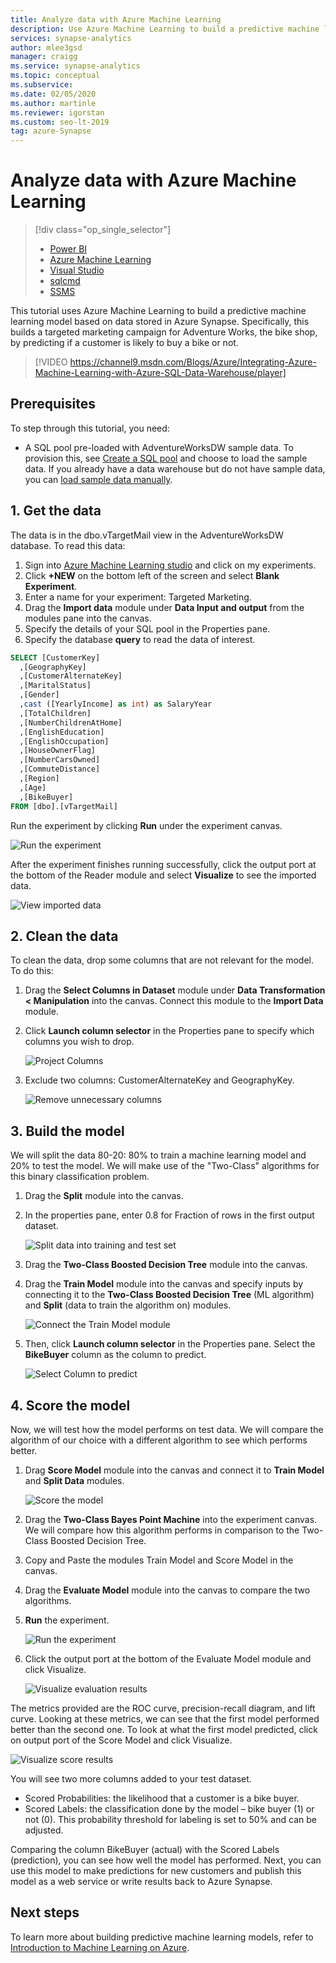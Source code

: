 ```yaml
---
title: Analyze data with Azure Machine Learning 
description: Use Azure Machine Learning to build a predictive machine learning model based on data stored in Azure Synapse.
services: synapse-analytics
author: mlee3gsd 
manager: craigg
ms.service: synapse-analytics
ms.topic: conceptual
ms.subservice: 
ms.date: 02/05/2020
ms.author: martinle
ms.reviewer: igorstan
ms.custom: seo-lt-2019
tag: azure-Synapse
---
```


# Analyze data with Azure Machine Learning
> [!div class="op_single_selector"]
> * [Power BI](sql-data-warehouse-get-started-visualize-with-power-bi.md)
> * [Azure Machine Learning](sql-data-warehouse-get-started-analyze-with-azure-machine-learning.md)
> * [Visual Studio](sql-data-warehouse-query-visual-studio.md)
> * [sqlcmd](../sql/get-started-connect-sqlcmd.md) 
> * [SSMS](sql-data-warehouse-query-ssms.md)
> 
> 

This tutorial uses Azure Machine Learning to build a predictive machine learning model based on data stored in Azure Synapse. Specifically, this builds a targeted marketing campaign for Adventure Works, the bike shop, by predicting if a customer is likely to buy a bike or not.

> [!VIDEO https://channel9.msdn.com/Blogs/Azure/Integrating-Azure-Machine-Learning-with-Azure-SQL-Data-Warehouse/player]
> 
> 

## Prerequisites
To step through this tutorial, you need:

* A SQL pool pre-loaded with AdventureWorksDW sample data. To provision this, see [Create a SQL pool](create-data-warehouse-portal.md) and choose to load the sample data. If you already have a data warehouse but do not have sample data, you can [load sample data manually](load-data-from-azure-blob-storage-using-polybase.md).

## 1. Get the data
The data is in the dbo.vTargetMail view in the AdventureWorksDW database. To read this data:

1. Sign into [Azure Machine Learning studio](https://studio.azureml.net/) and click on my experiments.
2. Click **+NEW** on the bottom left of the screen and select **Blank Experiment**.
3. Enter a name for your experiment: Targeted Marketing.
4. Drag the **Import data** module under **Data Input and output** from the modules pane into the canvas.
5. Specify the details of your SQL pool in the Properties pane.
6. Specify the database **query** to read the data of interest.

```sql
SELECT [CustomerKey]
  ,[GeographyKey]
  ,[CustomerAlternateKey]
  ,[MaritalStatus]
  ,[Gender]
  ,cast ([YearlyIncome] as int) as SalaryYear
  ,[TotalChildren]
  ,[NumberChildrenAtHome]
  ,[EnglishEducation]
  ,[EnglishOccupation]
  ,[HouseOwnerFlag]
  ,[NumberCarsOwned]
  ,[CommuteDistance]
  ,[Region]
  ,[Age]
  ,[BikeBuyer]
FROM [dbo].[vTargetMail]
```

Run the experiment by clicking **Run** under the experiment canvas.

![Run the experiment](./media/sql-data-warehouse-get-started-analyze-with-azure-machine-learning/img1-reader-new.png)

After the experiment finishes running successfully, click the output port at the bottom of the Reader module and select **Visualize** to see the imported data.

![View imported data](./media/sql-data-warehouse-get-started-analyze-with-azure-machine-learning/img3-readerdata-new.png)

## 2. Clean the data
To clean the data, drop some columns that are not relevant for the model. To do this:

1. Drag the **Select Columns in Dataset** module under **Data Transformation < Manipulation** into the canvas. Connect this module to the **Import Data** module.
2. Click **Launch column selector** in the Properties pane to specify which columns you wish to drop.

   ![Project Columns](./media/sql-data-warehouse-get-started-analyze-with-azure-machine-learning/img4-projectcolumns-new.png)
3. Exclude two columns: CustomerAlternateKey and GeographyKey.

   ![Remove unnecessary columns](./media/sql-data-warehouse-get-started-analyze-with-azure-machine-learning/img5-columnselector-new.png)

## 3. Build the model
We will split the data 80-20: 80% to train a machine learning model and 20% to test the model. We will make use of the "Two-Class" algorithms for this binary classification problem.

1. Drag the **Split** module into the canvas.
2. In the properties pane, enter 0.8 for Fraction of rows in the first output dataset.

   ![Split data into training and test set](./media/sql-data-warehouse-get-started-analyze-with-azure-machine-learning/img6-split-new.png)
3. Drag the **Two-Class Boosted Decision Tree** module into the canvas.
4. Drag the **Train Model** module into the canvas and specify inputs by connecting it to the **Two-Class Boosted Decision Tree** (ML algorithm) and **Split** (data to train the algorithm on) modules. 

     ![Connect the Train Model module](./media/sql-data-warehouse-get-started-analyze-with-azure-machine-learning/img7-train-new.png)
5. Then, click **Launch column selector** in the Properties pane. Select the **BikeBuyer** column as the column to predict.

   ![Select Column to predict](./media/sql-data-warehouse-get-started-analyze-with-azure-machine-learning/img8-traincolumnselector-new.png)

## 4. Score the model
Now, we will test how the model performs on test data. We will compare the algorithm of our choice with a different algorithm to see which performs better.

1. Drag **Score Model** module into the canvas and connect it to **Train Model** and **Split Data** modules.

   ![Score the model](./media/sql-data-warehouse-get-started-analyze-with-azure-machine-learning/img9-score-new.png)
2. Drag the **Two-Class Bayes Point Machine** into the experiment canvas. We will compare how this algorithm performs in comparison to the Two-Class Boosted Decision Tree.
3. Copy and Paste the modules Train Model and Score Model in the canvas.
4. Drag the **Evaluate Model** module into the canvas to compare the two algorithms.
5. **Run** the experiment.

   ![Run the experiment](./media/sql-data-warehouse-get-started-analyze-with-azure-machine-learning/img10-evaluate-new.png)
6. Click the output port at the bottom of the Evaluate Model module and click Visualize.

   ![Visualize evaluation results](./media/sql-data-warehouse-get-started-analyze-with-azure-machine-learning/img11-evalresults-new.png)

The metrics provided are the ROC curve, precision-recall diagram, and lift curve. Looking at these metrics, we can see that the first model performed better than the second one. To look at what the first model predicted, click on output port of the Score Model and click Visualize.

![Visualize score results](./media/sql-data-warehouse-get-started-analyze-with-azure-machine-learning/img12-scoreresults-new.png)

You will see two more columns added to your test dataset.

* Scored Probabilities: the likelihood that a customer is a bike buyer.
* Scored Labels: the classification done by the model – bike buyer (1) or not (0). This probability threshold for labeling is set to 50% and can be adjusted.

Comparing the column BikeBuyer (actual) with the Scored Labels (prediction), you can see how well the model has performed. Next, you can use this model to make predictions for new customers and publish this model as a web service or write results back to Azure Synapse.

## Next steps
To learn more about building predictive machine learning models, refer to [Introduction to Machine Learning on Azure](https://azure.microsoft.com/documentation/articles/machine-learning-what-is-machine-learning/).